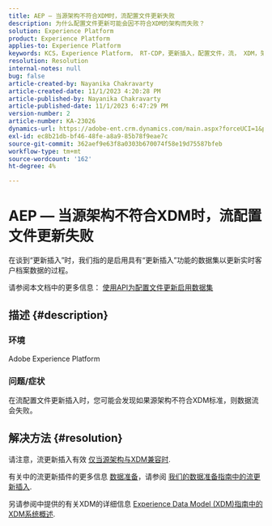 ```yaml
---
title: AEP — 当源架构不符合XDM时，流配置文件更新失败
description: 为什么配置文件更新可能会因不符合XDM的架构而失败？
solution: Experience Platform
product: Experience Platform
applies-to: Experience Platform
keywords: KCS，Experience Platform， RT-CDP，更新插入，配置文件，流， XDM，架构
resolution: Resolution
internal-notes: null
bug: false
article-created-by: Nayanika Chakravarty
article-created-date: 11/1/2023 4:20:28 PM
article-published-by: Nayanika Chakravarty
article-published-date: 11/1/2023 6:47:29 PM
version-number: 2
article-number: KA-23026
dynamics-url: https://adobe-ent.crm.dynamics.com/main.aspx?forceUCI=1&pagetype=entityrecord&etn=knowledgearticle&id=1b39a28e-d278-ee11-8179-6045bd0065f9
exl-id: ec8b21db-bf46-48fe-a8a9-85b78f9eae7c
source-git-commit: 362aef9e63f8a0303b670074f58e19d75587bfeb
workflow-type: tm+mt
source-wordcount: '162'
ht-degree: 4%

---
```


# AEP — 当源架构不符合XDM时，流配置文件更新失败


在谈到“更新插入”时，我们指的是启用具有“更新插入”功能的数据集以更新实时客户档案数据的过程。

请参阅本文档中的更多信息： [使用API为配置文件更新启用数据集](https://experienceleague.adobe.com/docs/experience-platform/catalog/datasets/enable-upsert.html)

## 描述 {#description}


### 环境

Adobe Experience Platform

### 问题/症状

在流配置文件更新插入时，您可能会发现如果源架构不符合XDM标准，则数据流会失败。


## 解决方法 {#resolution}


请注意，流更新插入有效 <u>仅当源架构与XDM兼容时</u>.

有关中的流更新插件的更多信息 [数据准备](https://experienceleague.adobe.com/docs/experience-platform/data-prep/home.html?lang=zh-Hans)，请参阅 [我们的数据准备指南中的流更新插入](https://experienceleague.adobe.com/docs/experience-platform/data-prep/upserts.html).

另请参阅中提供的有关XDM的详细信息 [Experience Data Model (XDM)指南中的XDM系统概述](https://experienceleague.adobe.com/docs/experience-platform/xdm/home.html).
